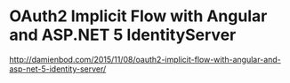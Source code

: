 # OAuth2 Implicit Flow with Angular and ASP.NET 5 IdentityServer

http://damienbod.com/2015/11/08/oauth2-implicit-flow-with-angular-and-asp-net-5-identity-server/
